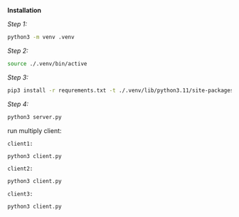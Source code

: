 **Installation**

_Step 1:_

```bash
python3 -m venv .venv
```

_Step 2:_

```bash
source ./.venv/bin/active
```

_Step 3:_

```bash
pip3 install -r requrements.txt -t ./.venv/lib/python3.11/site-packages
```

_Step 4:_

```bash
python3 server.py
```

run multiply client:

`client1:`

```bash
python3 client.py
```

`client2:`

```bash
python3 client.py
```

`client3:`

```bash
python3 client.py
```
